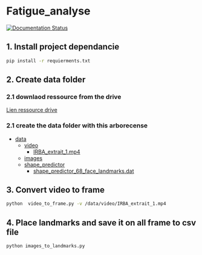 # Fatigue_analyse
[![Documentation Status](https://readthedocs.org/projects/fatigue-analyse/badge/?version=latest)](https://fatigue-analyse.readthedocs.io/en/latest/?badge=latest)
## 1. Install project dependancie 

```bash
pip install -r requierments.txt
```
## 2. Create data folder
### 2.1 downlaod ressource from the drive
[Lien ressource drive](https://drive.google.com/drive/folders/1sE6V3zjRnm4mZ49aJVEsO0qn6r4kk9px?usp=sharing)
### 2.1 create the data folder with this arborecense 

 * [data](./data)
   * [video](./data/video)
       * [IRBA_extrait_1.mp4](./video/IRBA_extrait_1.mp4)
   * [images](./data/image)
   * [shape_predictor](.data/shape_predictor)
        * [shape_predictor_68_face_landmarks.dat](./video/shape_predictor_68_face_landmarks.dat)

## 3. Convert video to frame 
```bash 
python  video_to_frame.py -v /data/video/IRBA_extrait_1.mp4
```
## 4. Place landmarks and save it on all frame to csv file
```bash
python images_to_landmarks.py
```
